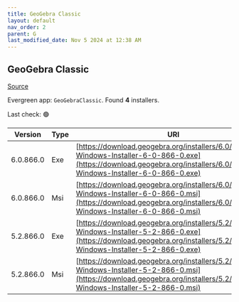 ```yaml
---
title: GeoGebra Classic
layout: default
nav_order: 2
parent: G
last_modified_date: Nov 5 2024 at 12:38 AM
---
```


## GeoGebra Classic

[Source](https://www.geogebra.org)

Evergreen app: `GeoGebraClassic`. Found **4** installers.

Last check: 🟢

| Version   | Type | URI                                                                                                                                                                            |
| --------- | ---- | ------------------------------------------------------------------------------------------------------------------------------------------------------------------------------ |
| 6.0.866.0 | Exe  | [https://download.geogebra.org/installers/6.0/GeoGebra-Windows-Installer-6-0-866-0.exe](https://download.geogebra.org/installers/6.0/GeoGebra-Windows-Installer-6-0-866-0.exe) |
| 6.0.866.0 | Msi  | [https://download.geogebra.org/installers/6.0/GeoGebra-Windows-Installer-6-0-866-0.msi](https://download.geogebra.org/installers/6.0/GeoGebra-Windows-Installer-6-0-866-0.msi) |
| 5.2.866.0 | Exe  | [https://download.geogebra.org/installers/5.2/GeoGebra-Windows-Installer-5-2-866-0.exe](https://download.geogebra.org/installers/5.2/GeoGebra-Windows-Installer-5-2-866-0.exe) |
| 5.2.866.0 | Msi  | [https://download.geogebra.org/installers/5.2/GeoGebra-Windows-Installer-5-2-866-0.msi](https://download.geogebra.org/installers/5.2/GeoGebra-Windows-Installer-5-2-866-0.msi) |
